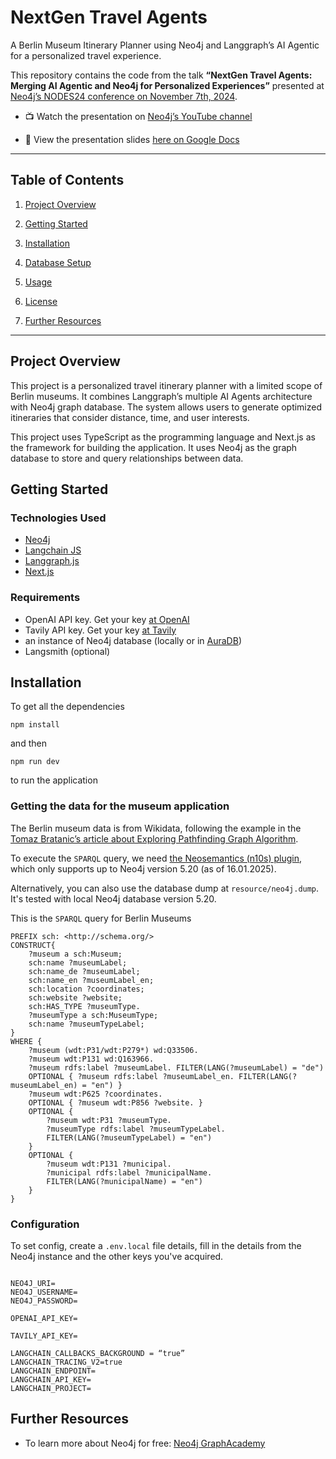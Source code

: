 # NextGen Travel Agents

A Berlin Museum Itinerary Planner using Neo4j and Langgraph’s AI Agentic for a personalized travel experience. 

This repository contains the code from the talk **“NextGen Travel Agents: Merging AI Agentic and Neo4j for Personalized Experiences”** presented at [Neo4j’s NODES24 conference on November 7th, 2024](https://neo4j.com/nodes2024/agenda/next-gen-travel-agents-merging-ai-agentic-and-neo4j-for-personalized-experiences/).

* 📺 Watch the presentation on [Neo4j’s YouTube channel](https://youtu.be/QskiaNqaqlc)

* 📄 View the presentation slides [here on Google Docs](https://docs.google.com/presentation/d/1eAT8y9IBUsIXxnR43OTbkb_Y31XVR-b7hrtgsi4KJ2g/edit?usp=sharing)

---

## Table of Contents

1. [Project Overview](#project-overview)

2. [Getting Started](#getting-started)

3. [Installation](#installation)

4. [Database Setup](#database-setup)

5. [Usage](#usage)

6. [License](#license)

7. [Further Resources](#further-resources)

---

## Project Overview

This project is a personalized travel itinerary planner with a limited scope of Berlin museums. It combines Langgraph’s multiple AI Agents architecture with Neo4j graph database. The system allows users to generate optimized itineraries that consider distance, time, and user interests.

This project uses TypeScript as the programming language and Next.js as the framework for building the application. It uses Neo4j as the graph database to store and query relationships between data.

## Getting Started

### Technologies Used

- [Neo4j](https://neo4j.com/) 
- [Langchain JS](https://js.langchain.com/docs/introduction/)
- [Langgraph.js](https://langchain-ai.github.io/langgraphjs/)
- [Next.js](https://nextjs.org/)

### Requirements

- OpenAI API key. Get your key [at OpenAI](https://openai.com/api/)
- Tavily API key. Get your key [at Tavily](https://tavily.com/)
- an instance of Neo4j database (locally or in [AuraDB](https://neo4j.com/product/auradb/)) 
- Langsmith (optional)

## Installation

To get all the dependencies 
```
npm install
```

and then

```
npm run dev
```
to run the application


### Getting the data for the museum application


The Berlin museum data is from Wikidata, following the example in the [Tomaz Bratanic’s article about Exploring Pathfinding Graph Algorithm](https://tbgraph.wordpress.com/2020/09/01/traveling-tourist-part-2-exploring-pathfinding-graph-algorithms/).

To execute the `SPARQL` query, we need [the Neosemantics (n10s) plugin](https://github.com/neo4j-labs/neosemantics), which only supports up to Neo4j version 5.20 (as of 16.01.2025).

Alternatively, you can also use the database dump at `resource/neo4j.dump`. It's tested with local Neo4j database version 5.20. 

This is the `SPARQL` query for Berlin Museums

```
PREFIX sch: <http://schema.org/> 
CONSTRUCT{ 
    ?museum a sch:Museum; 
    sch:name ?museumLabel; 
    sch:name_de ?museumLabel; 
    sch:name_en ?museumLabel_en; 
    sch:location ?coordinates; 
    sch:website ?website;
    sch:HAS_TYPE ?museumType. 
    ?museumType a sch:MuseumType;
    sch:name ?museumTypeLabel;
} 
WHERE { 
    ?museum (wdt:P31/wdt:P279*) wd:Q33506.
    ?museum wdt:P131 wd:Q163966. 
    ?museum rdfs:label ?museumLabel. FILTER(LANG(?museumLabel) = "de") 
    OPTIONAL { ?museum rdfs:label ?museumLabel_en. FILTER(LANG(?museumLabel_en) = "en") }
    ?museum wdt:P625 ?coordinates.
    OPTIONAL { ?museum wdt:P856 ?website. }
    OPTIONAL { 
        ?museum wdt:P31 ?museumType.
        ?museumType rdfs:label ?museumTypeLabel.
        FILTER(LANG(?museumTypeLabel) = "en")
    }
    OPTIONAL { 
        ?museum wdt:P131 ?municipal.
        ?municipal rdfs:label ?municipalName.
        FILTER(LANG(?municipalName) = "en")
    }
} 
```





### Configuration

To set config, create a `.env.local` file details, fill in the details from the Neo4j instance and the other keys you've acquired. 

```

NEO4J_URI=
NEO4J_USERNAME=
NEO4J_PASSWORD=

OPENAI_API_KEY=

TAVILY_API_KEY=

LANGCHAIN_CALLBACKS_BACKGROUND = “true”
LANGCHAIN_TRACING_V2=true
LANGCHAIN_ENDPOINT=
LANGCHAIN_API_KEY=
LANGCHAIN_PROJECT=  

```



## Further Resources

* To learn more about Neo4j for free: [Neo4j GraphAcademy](https://graphacademy.neo4j.com/)


